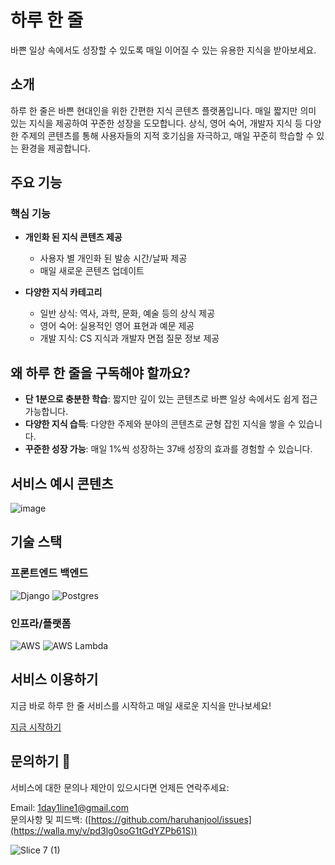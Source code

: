 # 하루 한 줄
바쁜 일상 속에서도 성장할 수 있도록 매일 이어질 수 있는 유용한 지식을 받아보세요.

## 소개
하루 한 줄은 바쁜 현대인을 위한 간편한 지식 콘텐츠 플랫폼입니다. 매일 짧지만 의미 있는 지식을 제공하여 꾸준한 성장을 도모합니다. 상식, 영어 숙어, 개발자 지식 등 다양한 주제의 콘텐츠를 통해 사용자들의 지적 호기심을 자극하고, 매일 꾸준히 학습할 수 있는 환경을 제공합니다.

## 주요 기능

### 핵심 기능
- **개인화 된 지식 콘텐츠 제공**
  - 사용자 별 개인화 된 발송 시간/날짜 제공
  - 매일 새로운 콘텐츠 업데이트

- **다양한 지식 카테고리**
  - 일반 상식: 역사, 과학, 문화, 예술 등의 상식 제공
  - 영어 숙어: 실용적인 영어 표현과 예문 제공
  - 개발 지식: CS 지식과 개발자 면접 질문 정보 제공

## 왜 하루 한 줄을 구독해야 할까요?

- **단 1분으로 충분한 학습**: 짧지만 깊이 있는 콘텐츠로 바쁜 일상 속에서도 쉽게 접근 가능합니다.
- **다양한 지식 습득**: 다양한 주제와 분야의 콘텐츠로 균형 잡힌 지식을 쌓을 수 있습니다.
- **꾸준한 성장 가능**: 매일 1%씩 성장하는 37배 성장의 효과를 경험할 수 있습니다.

## 서비스 예시 콘텐츠
![image](https://github.com/user-attachments/assets/14745359-80ec-4314-8360-db913826ed7a)


## 기술 스택

### 프론트엔드 백엔드
![Django](https://img.shields.io/badge/django-%23092E20.svg?style=for-the-badge&logo=django&logoColor=white)
![Postgres](https://img.shields.io/badge/postgres-%23316192.svg?style=for-the-badge&logo=postgresql&logoColor=white)

### 인프라/플랫폼
![AWS](https://img.shields.io/badge/AWS-%23FF9900.svg?style=for-the-badge&logo=amazon-aws&logoColor=white)
![AWS Lambda](https://img.shields.io/badge/AWS%20Lambda-FF9900?style=for-the-badge&logo=aws-lambda&logoColor=white)

## 서비스 이용하기

지금 바로 하루 한 줄 서비스를 시작하고 매일 새로운 지식을 만나보세요!

[지금 시작하기](https://onedayoneline.shop)

## 문의하기 📮

서비스에 대한 문의나 제안이 있으시다면 언제든 연락주세요:

Email: 1day1line1@gmail.com  
문의사항 및 피드백: ([https://github.com/haruhanjool/issues](https://walla.my/v/pd3lg0soG1tGdYZPb61S))

![Slice 7 (1)](https://github.com/user-attachments/assets/76d926ae-e1f2-41d2-9210-a1234c04c547)

